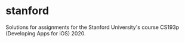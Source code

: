 # stanford
Solutions for assignments for the Stanford University's course CS193p (Developing Apps for iOS) 2020. 
